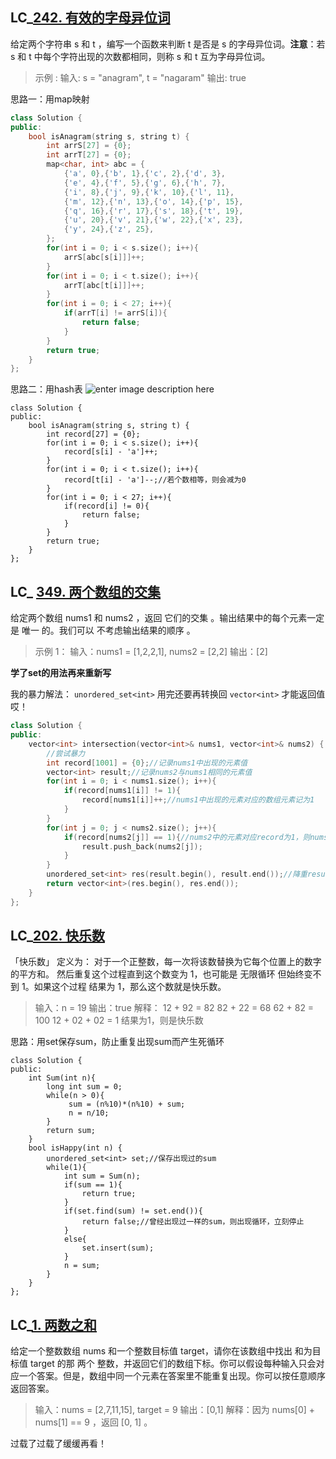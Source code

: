## LC_[242. 有效的字母异位词](https://leetcode.cn/problems/valid-anagram/)
给定两个字符串 s 和 t ，编写一个函数来判断 t 是否是 s 的字母异位词。**注意**：若 s 和 t 中每个字符出现的次数都相同，则称 s 和 t 互为字母异位词。
> 示例 :
>  输入: s = "anagram", t = "nagaram" 
>  输出: true

思路一：用map映射
```cpp
class Solution {
public:
    bool isAnagram(string s, string t) {
        int arrS[27] = {0};
        int arrT[27] = {0};
        map<char, int> abc = {
            {'a', 0},{'b', 1},{'c', 2},{'d', 3},
            {'e', 4},{'f', 5},{'g', 6},{'h', 7},
            {'i', 8},{'j', 9},{'k', 10},{'l', 11},
            {'m', 12},{'n', 13},{'o', 14},{'p', 15},
            {'q', 16},{'r', 17},{'s', 18},{'t', 19},
            {'u', 20},{'v', 21},{'w', 22},{'x', 23},
            {'y', 24},{'z', 25},
        };
        for(int i = 0; i < s.size(); i++){
            arrS[abc[s[i]]]++;
        }
        for(int i = 0; i < t.size(); i++){
            arrT[abc[t[i]]]++;
        }
        for(int i = 0; i < 27; i++){
            if(arrT[i] != arrS[i]){
                return false;
            }
        }
        return true;
    }
};
```
思路二：用hash表
![enter image description here](https://code-thinking.cdn.bcebos.com/gifs/242.%E6%9C%89%E6%95%88%E7%9A%84%E5%AD%97%E6%AF%8D%E5%BC%82%E4%BD%8D%E8%AF%8D.gif)

```
class Solution {
public:
    bool isAnagram(string s, string t) {    
        int record[27] = {0};
        for(int i = 0; i < s.size(); i++){
            record[s[i] - 'a']++;
        }
        for(int i = 0; i < t.size(); i++){
            record[t[i] - 'a']--;//若个数相等，则会减为0
        }
        for(int i = 0; i < 27; i++){
            if(record[i] != 0){
                return false;
            }
        }
        return true;
    }
};
```
## LC_ [349. 两个数组的交集](https://leetcode.cn/problems/intersection-of-two-arrays/)
给定两个数组 nums1 和 nums2 ，返回 它们的交集 。输出结果中的每个元素一定是 唯一 的。我们可以 不考虑输出结果的顺序 。

> 示例 1：
> 输入：nums1 = [1,2,2,1], nums2 = [2,2] 
> 输出：[2]

**学了set的用法再来重新写**

我的暴力解法：
`unordered_set<int>` 用完还要再转换回 `vector<int>` 才能返回值哎！
```cpp
class Solution {
public:
    vector<int> intersection(vector<int>& nums1, vector<int>& nums2) {
        //尝试暴力
        int record[1001] = {0};//记录nums1中出现的元素值
        vector<int> result;//记录nums2与nums1相同的元素值
        for(int i = 0; i < nums1.size(); i++){
            if(record[nums1[i]] != 1){
                record[nums1[i]]++;//nums1中出现的元素对应的数组元素记为1
            }
        }
        for(int j = 0; j < nums2.size(); j++){
            if(record[nums2[j]] == 1){//nums2中的元素对应record为1，则nums1==nums2
                result.push_back(nums2[j]);
            }
        }
        unordered_set<int> res(result.begin(), result.end());//降重result
        return vector<int>(res.begin(), res.end());
    }
};

```

## LC_[202. 快乐数](https://leetcode.cn/problems/happy-number/)
「快乐数」 定义为：
对于一个正整数，每一次将该数替换为它每个位置上的数字的平方和。
然后重复这个过程直到这个数变为 1，也可能是 无限循环 但始终变不到 1。如果这个过程 结果为 1，那么这个数就是快乐数。

> 输入：n = 19
输出：true
解释： 12 + 92 = 82
82 + 22 = 68
62 + 82 = 100
12 + 02 + 02 = 1
结果为1，则是快乐数

思路：用set保存sum，防止重复出现sum而产生死循环
```
class Solution {
public:
    int Sum(int n){
        long int sum = 0;
        while(n > 0){
             sum = (n%10)*(n%10) + sum;
             n = n/10;
        }
        return sum;
    }
    bool isHappy(int n) {
        unordered_set<int> set;//保存出现过的sum
        while(1){
            int sum = Sum(n);
            if(sum == 1){
                return true;
            }
            if(set.find(sum) != set.end()){
                return false;//曾经出现过一样的sum，则出现循环，立刻停止
            }
            else{
                set.insert(sum);
            }
            n = sum;
        }
    }
};
```
## LC_[1. 两数之和](https://leetcode.cn/problems/two-sum/)
给定一个整数数组 nums 和一个整数目标值 target，请你在该数组中找出 和为目标值 target  的那 两个 整数，并返回它们的数组下标。你可以假设每种输入只会对应一个答案。但是，数组中同一个元素在答案里不能重复出现。你可以按任意顺序返回答案。

> 输入：nums = [2,7,11,15], target = 9
输出：[0,1]
解释：因为 nums[0] + nums[1] == 9 ，返回 [0, 1] 。

过载了过载了缓缓再看！
